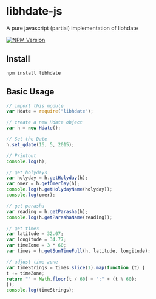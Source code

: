 # libhdate-js
A pure javascript (partial) implementation of libhdate

[![NPM Version](https://img.shields.io/npm/v/gm.svg?style=flat)](https://www.npmjs.org/package/libhdate)

## Install

    npm install libhdate

## Basic Usage

```js
// import this module
var Hdate = require("libhdate");

// create a new Hdate object
var h = new Hdate();

// Set the Date
h.set_gdate(16, 5, 2015);

// Printout
console.log(h);

// get holydays
var holyday = h.getHolyday(h);
var omer = h.getOmerDay(h);
console.log(h.getHolydayName(holyday));
console.log(omer);

// get parasha
var reading = h.getParasha(h);
console.log(h.getParashaName(reading));

// get times
var latitude = 32.07;
var longitude = 34.77;
var timeZone = 3 * 60;
var times = h.getSunTimeFull(h, latitude, longitude);

// adjust time zone
var timeStrings = times.slice(1).map(function (t) {
t += timeZone;
return "" + Math.floor(t / 60) + ":" + (t % 60);
});
console.log(timeStrings);
```
